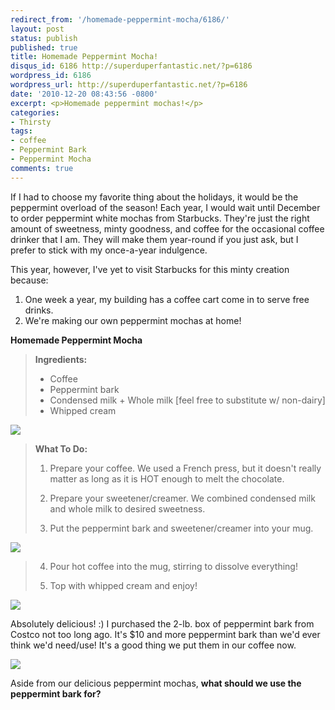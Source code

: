 ```yaml
---
redirect_from: '/homemade-peppermint-mocha/6186/'
layout: post
status: publish
published: true
title: Homemade Peppermint Mocha!
disqus_id: 6186 http://superduperfantastic.net/?p=6186
wordpress_id: 6186
wordpress_url: http://superduperfantastic.net/?p=6186
date: '2010-12-20 08:43:56 -0800'
excerpt: <p>Homemade peppermint mochas!</p>
categories:
- Thirsty
tags:
- coffee
- Peppermint Bark
- Peppermint Mocha
comments: true
---
```

If I had to choose my favorite thing about the holidays, it would be the peppermint overload of the season! Each year, I would wait until December to order peppermint white mochas from Starbucks. They're just the right amount of sweetness, minty goodness, and coffee for the occasional coffee drinker that I am. They will make them year-round if you just ask, but I prefer to stick with my once-a-year indulgence.

This year, however, I've yet to visit Starbucks for this minty creation because:

1) One week a year, my building has a coffee cart come in to serve free drinks.  
2) We're making our own peppermint mochas at home!

**Homemade Peppermint Mocha**

> **Ingredients:**  
> - Coffee  
> - Peppermint bark  
> - Condensed milk + Whole milk [feel free to substitute w/ non-dairy]  
> - Whipped cream

![](http://farm6.static.flickr.com/5241/5274904549_2bc73c348b.jpg)

> **What To Do:**
> 
> 1) Prepare your coffee. We used a French press, but it doesn't really matter as long as it is HOT enough to melt the chocolate.
> 
> 2) Prepare your sweetener/creamer. We combined condensed milk and whole milk to desired sweetness.
> 
> 3) Put the peppermint bark and sweetener/creamer into your mug.

![](http://farm6.static.flickr.com/5203/5275513022_8252d3170f.jpg)

> 4) Pour hot coffee into the mug, stirring to dissolve everything!
> 
> 5) Top with whipped cream and enjoy!

![](http://farm6.static.flickr.com/5168/5274905103_d6cf4384e7.jpg)

Absolutely delicious! :) I purchased the 2-lb. box of peppermint bark from Costco not too long ago. It's $10 and more peppermint bark than we'd ever think we'd need/use! It's a good thing we put them in our coffee now.

![](http://farm6.static.flickr.com/5241/5274904703_40dab1c16f.jpg)

Aside from our delicious peppermint mochas, **what should we use the peppermint bark for?**
